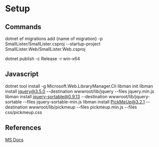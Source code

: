 # Setup

## Commands

dotnet ef migrations add {name of migration} -p SmallLister/SmallLister.csproj --startup-project SmallLister.Web/SmallLister.Web.csproj

dotnet publish -c Release -r win-x64

## Javascript

dotnet tool install -g Microsoft.Web.LibraryManager.Cli
libman init
libman install jquery@3.5.0 --destination wwwroot/lib/jquery --files jquery.min.js
libman install jquery-sortable@0.9.13 --destination wwwroot/lib/jquery-sortable --files jquery-sortable-min.js
libman install PickMeUp@3.2.1 --destination wwwroot/lib/pickmeup --files pickmeup.min.js --files css/pickmeup.css

## References

[MS Docs](https://docs.microsoft.com/en-us/aspnet/core/client-side/libman/libman-cli?view=aspnetcore-3.1)

